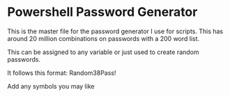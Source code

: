 # Powershell Password Generator
This is the master file for the password generator I use for scripts. This has around 20 million combinations on passwords with a 200 word list.

This can be assigned to any variable or just used to create random passwords.

It follows this format: Random38Pass!

Add any symbols you may like
